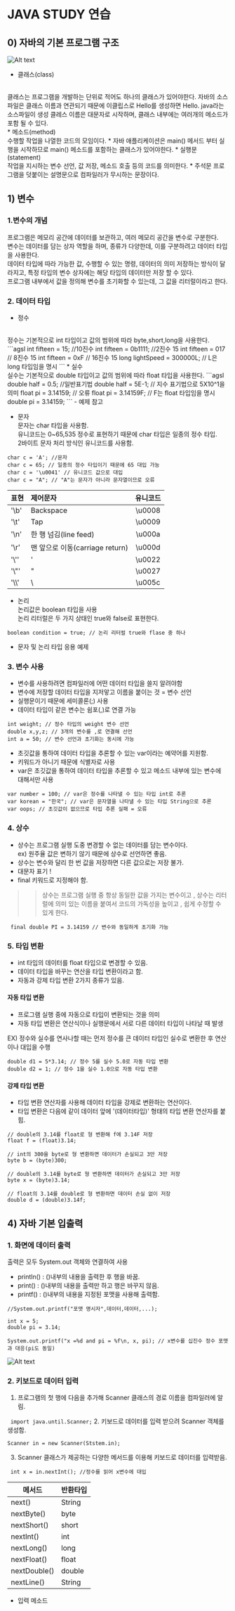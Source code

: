 # JAVA STUDY 연습

## 0) 자바의 기본 프로그램 구조
![Alt text](https://encrypted-tbn0.gstatic.com/images?q=tbn:ANd9GcSors4VmugvIi49W8rMxpmxtjL2RAWpc0Altg&usqp=CAU)
* 클래스(class)
</br>
클래스는 프로그램을 개발하는 단위로 적어도 하나의 클래스가 있어야한다.
자바의 소스 파일은 클래스 이름과 연관되기 때문에 이클립스로 Hello를 생성하면 Hello. java라는 소스파일이 생성
클레스 이름은 대문자로 시작하며, 
클래스 내부에는 여러개의 메소드가 포함 될 수 있다.
</br>
* 메소드(method)
</br>
수행할 작업을 나열한 코드의 모임이다. 
* 자바 애플리케이션은 main() 메서드 부터 실행을 시작하므로 main() 메소드를 포함하는 클래스가 있어야한다.
* 실행문(statement)
</br>
작업을 지시하는 변수 선언, 값 저장, 메소드 호출 등의 코드를 의미한다. 
* 주석문
프로그램을 덧붙이는 설명문으로 컴파일러가 무시하는 문장이다.

## 1) 변수
### 1.변수의 개념
프로그램은 메모리 공간에 데이터를 보관하고, 여러 메모리 공간을 변수로 구분한다.
</br>
변수는 데이터를 담는 상자 역할을 하며, 종류가 다양한데, 이를 구분하려고 데이터 타입을 사용한다.
</br>
데이터 타입에 따라 가능한 값, 수행할 수 있는 명령, 데이터의 의미 저장하는 방식이 달라지고, 특정 타입의 변수 상자에는 해당 타입의 데이터만 저장 할 수 있다.
</br>
프로그램 내부에서 값을 정의해 변수를 초기화할 수 있는데, 그 값을 리터럴이라고 한다.
### 2. 데이터 타입
* 정수
</br>
정수는 기본적으로 int 타입이고 값의 범위에 따라 byte,short,long을 사용한다.
```agsl
int fifteen = 15;   //10진수
int fifteen = 0b1111; //2진수 15
int fifteen = 017 // 8진수 15
int fifteen = 0xF // 16진수 15
long lightSpeed = 300000L; // L은 long 타입임을 명시
```
* 실수
</br>
실수는 기본적으로 double 타입이고 값의 범위에 따라 float 타입을 사용한다.
```agsl
double half = 0.5; //일반표기법
double half = 5E-1; // 지수 표기법으로 5X10^1을 의미
float pi = 3.14159; // 오류
float pi = 3.14159F; // F는 float 타입임을 명시
double pi = 3.14159;
```
- 예제 참고 

* 문자
</br> 문자는 char 타입을 사용함.
</br> 유니코드는 0~65,535 정수로 표현하기 때문에 char 타입은 일종의 정수 타입.
</br> 2바이트 문자 처리 방식인 유니코드를 사용함.
```agsl
char c = 'A'; //문자
char c = 65; // 일종의 정수 타입이기 때문에 65 대입 가능
char c = '\u0041' // 유니코드 값으로 대입
char c = "A"; // "A"는 문자가 아니라 문자열이므로 오류
```

| 표현    | 제어문자                      |  유니코드  |
|-------|:--------------------------|:------:|
| '\b'  | Backspace                 | \u0008 |
| '\t'  | Tap                       | \u0009 |
| '\n'  | 한 행 넘김(line feed)         | \u000a |
| '\r'  | 맨 앞으로 이동(carriage return) | \u000d |
| '\\'' | '                         | \u0022 |
| '\\"' | "                         | \u0027 |
| '\\\\' | \                         | \u005c |

* 논리
</br> 논리값은 boolean 타입을 사용
</br> 논리 리터럴은 두 가지 상태인 true와 false로 표현한다.

``boolean condition = true; // 논리 리터럴 true와 flase 중 하나``
- 문자 및 논리 타입 응용 예제

### 3. 변수 사용
* 변수를 사용하려면 컴파일러에 어떤 데이터 타입을 쓸지 알려야함
* 변수에 저장할 데이터 타입을 지저앟고 이름을 붙이는 것 = 변수 선언
* 실행문이기 때문에 세미콜론(;) 사용
* 데이터 타입이 같은 변수는 쉼포(,)로 연결 가능
```agsl
int weight; // 정수 타입의 weight 변수 선언
double x,y,z; // 3개의 변수를 ,로 연결해 선언
int a = 50; // 변수 선언과 초기화는 동시에 가능
```

* 초깃값을 통하여 데이터 타입을 추론할 수 있는 var이라는 예약어를 지원함.
* 키워드가 아니기 때문에 식별자로 사용
* var은 초깃값을 통하여 데이터 타입을 추론할 수 있고 메소드 내부에 있는 변수에 대해서만 사용
```agsl
var number = 100; // var은 정수를 나타낼 수 있는 타입 int로 추론
var korean = "한국"; // var은 문자열을 나타낼 수 있는 타입 String으로 추론
var oops; // 초깃값이 없으므로 타입 추론 실패 = 오류
```

### 4. 상수
* 상수는 프로그램 실행 도중 변경할 수 없는 데이터를 담는 변수이다.
</br> ex) 원주율 값은 변하기 않기 때문에 상수로 선언하면 좋음.
* 상수는 변수와 달리 한 번 값을 저장하면 다른 값으로는 저장 불가.
* 대문자 표기 !
* final 키워드로 지정해야 함.
 >
>  > 상수는 프로그램 실행 중 항상 동일한 값을 가지는 변수이고 , 상수는 리터럴에 의미 있는 이름을 붙여서 코드의 가독성을 높이고 , 쉽게 수정할 수 있게 한다.

`` final double PI = 3.14159 // 변수와 동일하게 초기화 가능``

### 5. 타입 변환
* int 타입의 데이터를 float 타입으로 변경할 수 있음.
* 데이터 타입을 바꾸는 연산을 타입 변환이라고 함.
* 자동과 강제 타입 변환 2가지 종류가 있음.

#### 자동 타입 변환
- 프로그램 실행 중에 자동으로 타입이 변환되는 것을 의미
- 자동 타입 변환은 연산식이나 실행문에서 서로 다른 데이터 타입이 나타날 때 발생

EX) 정수와 실수를 연사나할 때는 먼저 정수를 큰 데이터 타입인 실수로 변환한 후 연산이나 대입을 수행
```agsl
double d1 = 5*3.14; // 정수 5를 실수 5.0로 자동 타입 변환
double d2 = 1; // 정수 1을 실수 1.0으로 자동 타입 변환
```

#### 강제 타입 변환
- 타입 변환 연산자를 사용해 데이터 타입을 강제로 변환하는 연산이다.
- 타입 변환은 다음에 같이 데이터 앞에 '(데이터타입)' 형태의 타입 변환 연산자를 붙힘.
```agsl
// double의 3.14를 float로 형 변환해 f에 3.14F 저장
float f = (float)3.14;

// int의 300을 byte로 형 변환하면 데이터가 손실되고 3만 저장
byte b = (byte)300;

// double의 3.14를 byte로 형 변환하면 데이터가 손실되고 3만 저장
byte x = (byte)3.14;

// float의 3.14를 double로 형 변환하면 데이터 손실 없이 저장
double d = (double)3.14f;
```

## 4) 자바 기본 입출력
### 1. 화면에 데이터 출력
출력은 모두 System.out 객체와 연결하여 사용

* println() : ()내부의 내용을 출력한 후 행을 바꿈.
* print() : ()내부의 내용을 출력만 하고 행은 바꾸지 않음.
* printf() : ()내부의 내용을 지정된 포맷을 사용해 출력함.

```agsl
//System.out.printf("포맷 명시자",데이터,데이터,...);

int x = 5;
double pi = 3.14;

System.out.printf("x =%d and pi = %f\n, x, pi); // x변수를 십진수 정수 포맷과 대응(pi도 동일)
```
![Alt text](https://slidesplayer.org/slide/16756540/97/images/23/%EA%B8%B0%EB%B3%B8+%EC%9E%85%EC%B6%9C%EB%A0%A5+printf%28%29%EC%9D%98+%ED%8F%AC%EB%A7%B7%EA%B3%BC+%EC%8B%A4%ED%96%89+%EA%B2%B0%EA%B3%BC.jpg)

### 2. 키보드로 데이터 입력
1. 프로그램의 첫 행에 다음을 추가해 Scanner 클래스의 경로 이름을 컴파일러에 알림.

`` import java.until.Scanner;``
2. 키보드로 데이터를 입력 받으려 Scanner 객체를 생성함.

``Scanner in = new Scanner(Ststem.in);``

3. Scanner 클래스가 제공하는 다양한 메서드를 이용해 키보드로 데이터를 입력받음.

`` int x = in.nextInt(); //정수를 읽어 x변수에 대입``

| 메서드          | 반환타입   |
|--------------|:-------|
| next()       | String |
| nextByte()   | byte   |
| nextShort()  | short  |
| nextInt()    | int    |
| nextLong()   | long   |
| nextFloat()  | float  |
| nextDouble() | double |
| nextLine()   | String |
- 입력 메소드

